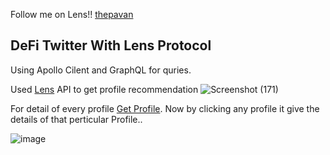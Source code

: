 Follow me on Lens!! [thepavan](https://orb.ac/@thepavan)

## DeFi Twitter With Lens Protocol

Using Apollo Cilent and GraphQL for quries.

Used [Lens](https://docs.lens.xyz/docs/recommended-profiles) API to get profile recommendation
![Screenshot (171)](https://user-images.githubusercontent.com/72463719/222464095-4080b19f-b5ae-458d-b69b-878ccbe793cc.png)


For detail of every profile [Get Profile](https://docs.lens.xyz/docs/get-profil).
Now by clicking any profile it give the details of that perticular Profile..

![image](https://user-images.githubusercontent.com/72463719/222464643-f0caec20-9369-45c9-a1d4-0b2b2a3900bc.png)
